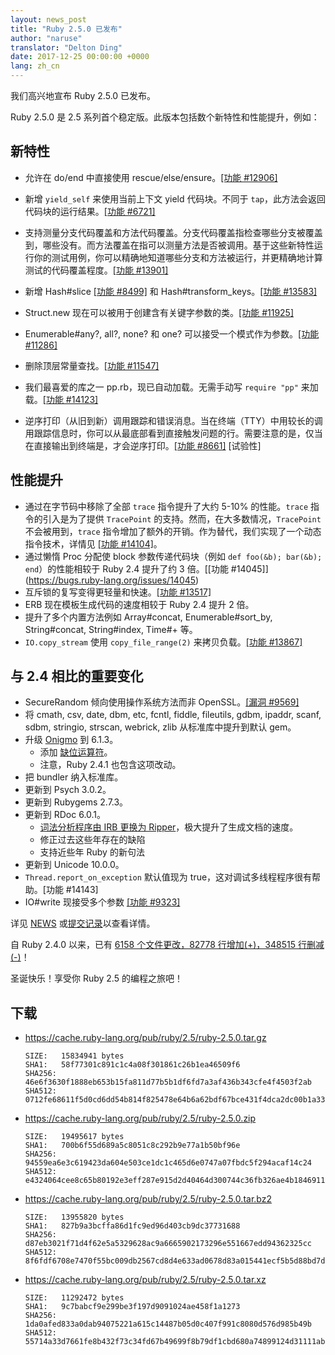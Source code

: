 ```yaml
---
layout: news_post
title: "Ruby 2.5.0 已发布"
author: "naruse"
translator: "Delton Ding"
date: 2017-12-25 00:00:00 +0000
lang: zh_cn
---
```


我们高兴地宣布 Ruby 2.5.0 已发布。

Ruby 2.5.0 是 2.5 系列首个稳定版。此版本包括数个新特性和性能提升，例如：

## 新特性

- 允许在 do/end 中直接使用 rescue/else/ensure。[&#x5b;功能 #12906&#x5d;]((https://bugs.ruby-lang.org/issues/12906))

- 新增 `yield_self` 来使用当前上下文 yield 代码块。不同于 `tap`，此方法会返回代码块的运行结果。[&#x5b;功能 #6721&#x5d;](https://bugs.ruby-lang.org/issues/6721)
- 支持测量分支代码覆盖和方法代码覆盖。分支代码覆盖指检查哪些分支被覆盖到，哪些没有。而方法覆盖在指可以测量方法是否被调用。基于这些新特性运行你的测试用例，你可以精确地知道哪些分支和方法被运行，并更精确地计算测试的代码覆盖程度。[&#x5b;功能 #13901&#x5d;](https://bugs.ruby-lang.org/issues/13901)
- 新增 Hash#slice [&#x5b;功能 #8499&#x5d;](https://bugs.ruby-lang.org/issues/8499) 和 Hash#transform_keys。[&#x5b;功能 #13583&#x5d;](https://bugs.ruby-lang.org/issues/13583)
- Struct.new 现在可以被用于创建含有关键字参数的类。[&#x5b;功能 #11925&#x5d;](https://bugs.ruby-lang.org/issues/11925)
- Enumerable#any?, all?, none? 和 one? 可以接受一个模式作为参数。[&#x5b;功能 #11286&#x5d;](https://bugs.ruby-lang.org/issues/11286)
- 删除顶层常量查找。[&#x5b;功能 #11547&#x5d;](https://bugs.ruby-lang.org/issues/11547)
- 我们最喜爱的库之一 pp.rb，现已自动加载。无需手动写 `require "pp"` 来加载。[&#x5b;功能 #14123&#x5d;](https://bugs.ruby-lang.org/issues/14123)
- 逆序打印（从旧到新）调用跟踪和错误消息。当在终端（TTY）中用较长的调用跟踪信息时，你可以从最底部看到直接触发问题的行。需要注意的是，仅当在直接输出到终端是，才会逆序打印。[&#x5b;功能 #8661&#x5d;](https://bugs.ruby-lang.org/issues/8661) [试验性]

## 性能提升

- 通过在字节码中移除了全部 `trace` 指令提升了大约 5-10% 的性能。`trace` 指令的引入是为了提供 `TracePoint` 的支持。然而，在大多数情况，`TracePoint` 不会被用到，`trace` 指令增加了额外的开销。作为替代，我们实现了一个动态指令技术，详情见 [&#x5b;功能 #14104&#x5d;](https://bugs.ruby-lang.org/issues/14104)。
- 通过懒惰 Proc 分配使 block 参数传递代码块（例如 `def foo(&b); bar(&b); end`）的性能相较于 Ruby 2.4 提升了约 3 倍。[&#x5b;功能 #14045]](https://bugs.ruby-lang.org/issues/14045)
- 互斥锁的复写变得更轻量和快速。[&#x5b;功能 #13517&#x5d;](https://bugs.ruby-lang.org/issues/13517)
- ERB 现在模板生成代码的速度相较于 Ruby 2.4 提升 2 倍。
- 提升了多个内置方法例如 Array#concat, Enumerable#sort_by, String#concat, String#index, Time#+ 等。
- `IO.copy_stream` 使用 `copy_file_range(2)` 来拷贝负载。[&#x5b;功能 #13867&#x5d;](https://bugs.ruby-lang.org/issues/13867)

## 与 2.4 相比的重要变化

- SecureRandom 倾向使用操作系统方法而非 OpenSSL。[&#x5b;漏洞 #9569&#x5d;]((https://bugs.ruby-lang.org/issues/9569))
- 将 cmath, csv, date, dbm, etc, fcntl, fiddle, fileutils, gdbm, ipaddr, scanf, sdbm, stringio, strscan, webrick, zlib 从标准库中提升到默认 gem。
- 升级 [Onigmo](https://github.com/k-takata/Onigmo/) 到 6.1.3。
  - 添加 [缺位运算符](https://github.com/k-takata/Onigmo/issues/87)。
  - 注意，Ruby 2.4.1 也包含这项改动。
- 把 bundler 纳入标准库。
- 更新到 Psych 3.0.2。
- 更新到 Rubygems 2.7.3。
- 更新到 RDoc 6.0.1。
  - [词法分析程序由 IRB 更换为 Ripper](https://github.com/ruby/rdoc/pull/512)，极大提升了生成文档的速度。
  - 修正过去这些年存在的缺陷
  - 支持近些年 Ruby 的新句法
- 更新到 Unicode 10.0.0。
- `Thread.report_on_exception` 默认值现为 true，这对调试多线程程序很有帮助。[功能 #14143]
- IO#write 现接受多个参数 [&#x5b;功能 #9323&#x5d;](https://bugs.ruby-lang.org/issues/9323)

详见 [NEWS](https://github.com/ruby/ruby/blob/v2_5_0/NEWS) 或[提交记录](https://github.com/ruby/ruby/compare/v2_4_0...v2_5_0)以查看详情。

自 Ruby 2.4.0 以来，已有 [6158 个文件更改，82778 行增加(+)，348515 行删减(-)](https://github.com/ruby/ruby/compare/v2_4_0...v2_5_0)！

圣诞快乐！享受你 Ruby 2.5 的编程之旅吧！

## 下载

* <https://cache.ruby-lang.org/pub/ruby/2.5/ruby-2.5.0.tar.gz>

      SIZE:   15834941 bytes
      SHA1:   58f77301c891c1c4a08f301861c26b1ea46509f6
      SHA256: 46e6f3630f1888eb653b15fa811d77b5b1df6fd7a3af436b343cfe4f4503f2ab
      SHA512: 0712fe68611f5d0cd6dd54b814f825478e64b6a62bdf67bce431f4dca2dc00b1a33f77bebfbcd0a151118a1152554ab457decde435b424aa1f004bc0aa40580d

* <https://cache.ruby-lang.org/pub/ruby/2.5/ruby-2.5.0.zip>

      SIZE:   19495617 bytes
      SHA1:   700b6f55d689a5c8051c8c292b9e77a1b50bf96e
      SHA256: 94559ea6e3c619423da604e503ce1dc1c465d6e0747a07fbdc5f294acaf14c24
      SHA512: e4324064cee8c65b80192e3eff287e915d2d40464d300744c36fb326ae4b1846911400a99d4332192d8a217009d3a5209b43eb5e8bc0b739035bef89cc493e84

* <https://cache.ruby-lang.org/pub/ruby/2.5/ruby-2.5.0.tar.bz2>

      SIZE:   13955820 bytes
      SHA1:   827b9a3bcffa86d1fc9ed96d403cb9dc37731688
      SHA256: d87eb3021f71d4f62e5a5329628ac9a6665902173296e551667edd94362325cc
      SHA512: 8f6fdf6708e7470f55bc009db2567cd8d4e633ad0678d83a015441ecf5b5d88bd7da8fb8533a42157ff83b74d00b6dc617d39bbb17fc2c6c12287a1d8eaa0f2c

* <https://cache.ruby-lang.org/pub/ruby/2.5/ruby-2.5.0.tar.xz>

      SIZE:   11292472 bytes
      SHA1:   9c7babcf9e299be3f197d9091024ae458f1a1273
      SHA256: 1da0afed833a0dab94075221a615c14487b05d0c407f991c8080d576d985b49b
      SHA512: 55714a33d7661fe8b432f73c34fd67b49699f8b79df1cbd680a74899124d31111ab0f444677672aac1ba725820182940d485efb2db0bf2bc96737c5d40c54578
